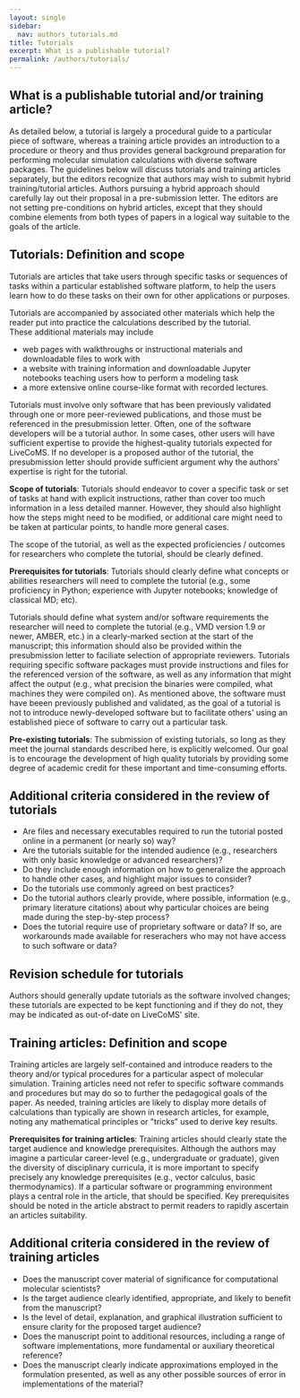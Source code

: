 ```yaml
---
layout: single
sidebar:
  nav: authors_tutorials.md
title: Tutorials
excerpt: What is a publishable tutorial?
permalink: /authors/tutorials/
---
```


## What is a publishable tutorial and/or training article?
As detailed below, a tutorial is largely a procedural guide to a particular piece of software, whereas a training article provides an introduction to a procedure or theory and thus provides general background preparation for performing molecular simulation calculations with diverse software packages.
The guidelines below will discuss tutorials and training articles separately, but the editors recognize that authors may wish to submit hybrid training/tutorial articles.  Authors pursuing a hybrid approach should carefully lay out their proposal in a pre-submission letter.  The editors are not setting pre-conditions on hybrid articles, except that they should combine elements from both types of papers in a logical way suitable to the goals of the article.

## Tutorials: Definition and scope
Tutorials are articles that take users through specific tasks or sequences of tasks within a particular established software platform, to help the users learn how to do these tasks on their own for other applications or purposes. 

Tutorials are accompanied by associated other materials which help the reader put into practice the calculations described by the tutorial.  
These additional materials may include 
  - web pages with walkthroughs or instructional materials and downloadable files to work with
  - a website with training information and downloadable Jupyter notebooks teaching users how to perform a modeling task
  - a more extensive online course-like format with recorded lectures.
  
Tutorials must involve only software that has been previously validated through one or more peer-reviewed publications, and those must be referenced in the presubmission letter.  Often, one of the software developers will be a tutorial author.  In some cases, other users will have sufficient expertise to provide the highest-quality tutorials expected for LiveCoMS. If no developer is a proposed author of the tutorial, the presubmission letter should provide sufficient argument why the authors' expertise is right for the tutorial. 

**Scope of tutorials**: Tutorials should endeavor to cover a specific task or set of tasks at hand with explicit instructions, rather than cover too much information in a less detailed manner. However, they should also highlight how the steps might need to be modified, or additional care might need to be taken at particular points, to handle more general cases.  

The scope of the tutorial, as well as the expected proficiencies / outcomes for researchers who complete the tutorial, should be clearly defined.

**Prerequisites for tutorials**: Tutorials should clearly define what concepts or abilities researchers will need to complete the tutorial (e.g., some proficiency in Python; experience with Jupyter notebooks; knowledge of classical MD; etc).

Tutorials should define what system and/or software requirements the researcher will need to complete the tutorial (e.g., VMD version 1.9 or newer, AMBER, etc.) in a clearly-marked section at the start of the manuscript; this information should also be provided within the presubmission letter to faciliate selection of appropriate reviewers. Tutorials requiring specific software packages must provide instructions and files for the referenced version of the software, as well as any information that might affect the output (e.g., what precision the binaries were compiled, what machines they were compiled on). As mentioned above, the software must have beeen previously published and validated, as the goal of a tutorial is not to introduce newly-developed software but to facilitate others' using an established piece of software to carry out a particular task.

**Pre-existing tutorials**: The submission of existing tutorials, so long as they meet the journal standards described here, is explicitly welcomed.
Our goal is to encourage the development of high quality tutorials by providing some degree of academic credit for these important and time-consuming efforts.

## Additional criteria considered in the review of tutorials
* Are files and necessary executables required to run the tutorial posted online in a permanent (or nearly so) way?
* Are the tutorials suitable for the intended audience (e.g., researchers with only basic knowledge or advanced researchers)?
* Do they include enough information on how to generalize the approach to handle other cases, and highlight major issues to consider?
* Do the tutorials use commonly agreed on best practices?
* Do the tutorial authors clearly provide, where possible, information (e.g., primary literature citations) about why particular choices are being made during the step-by-step process?
* Does the tutorial require use of proprietary software or data?  If so, are workarounds made available for reserachers who may not have access to such software or data?

## Revision schedule for tutorials

Authors should generally update tutorials as the software involved
changes; these tutorials are expected to be kept functioning and if
they do not, they may be indicated as out-of-date on LiveCoMS' site.

## Training articles: Definition and scope
Training articles are largely self-contained and introduce readers to the theory and/or typical procedures for a particular aspect of molecular simulation.  Training articles need not refer to specific software commands and procedures but may do so to further the pedagogical goals of the paper.  As needed, training articles are likely to display more details of calculations than typically are shown in research articles, for example, noting any mathematical principles or "tricks" used to derive key results.

**Prerequisites for training articles**: Training articles should clearly state the target audience and knowledge prerequisites.  Although the authors may imagine a particular career-level (e.g., undergraduate or graduate), given the diversity of disciplinary curricula, it is more important to specify precisely any knowledge prerequisites  (e.g., vector calculus, basic thermodynamics).  If a particular software or programming environment plays a central role in the article, that should be specified.  Key prerequisites should be noted in the article abstract to permit readers to rapidly ascertain an articles suitability.

## Additional criteria considered in the review of training articles
* Does the manuscript cover material of significance for computational molecular scientists?
* Is the target audience clearly identified, appropriate, and likely to benefit from the manuscript?
* Is the level of detail, explanation, and graphical illustration sufficient to ensure clarity for the proposed target audience?
* Does the manuscript point to additional resources, including a range of software implementations, more fundamental or auxiliary theoretical reference?
* Does the manuscript clearly indicate approximations employed in the formulation presented, as well as any other possible sources of error in implementations of the material?


